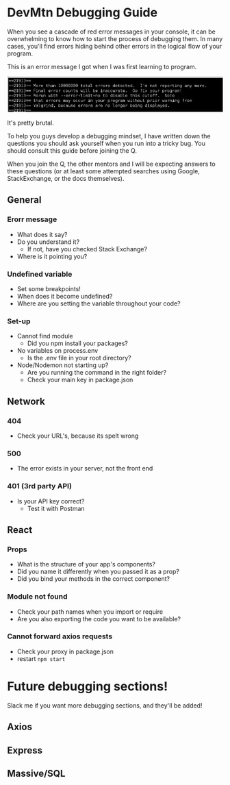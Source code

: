 # DevMtn Debugging Guide

When you see a cascade of red error messages in your console, it can be overwhelming to know how to start the process of debugging them. In many cases, you'll find errors hiding behind other errors in the logical flow of your program. 

This is an error message I got when I was first learning to program.

![valgrind erorr message](./valgrind_error.jpg "valgrind error message")

It's pretty brutal.

To help you guys develop a debugging mindset, I have written down the questions you should ask yourself when you run into a tricky bug. You should consult this guide before joining the Q. 

When you join the Q, the other mentors and I will be expecting answers to these questions (or at least some attempted searches using Google, StackExchange, or the docs themselves).

## General

### Erorr message

* What does it say?
* Do you understand it?
  - If not, have you checked Stack Exchange?
* Where is it pointing you?

### Undefined variable

* Set some breakpoints!
* When does it become undefined?
* Where are you setting the variable throughout your code?

### Set-up

* Cannot find module
  - Did you npm install your packages?
* No variables on process.env
  - Is the .env file in your root directory?
* Node/Nodemon not starting up?
  - Are you running the command in the right folder?
  - Check your main key in package.json

## Network

### 404

* Check your URL's, because its spelt wrong

### 500

* The error exists in your server, not the front end

### 401 (3rd party API)

* Is your API key correct?
  - Test it with Postman

## React

### Props

* What is the structure of your app's components?
* Did you name it differently when you passed it as a prop?
* Did you bind your methods in the correct component?

### Module not found

* Check your path names when you import or require
* Are you also exporting the code you want to be available?

### Cannot forward axios requests

* Check your proxy in package.json
* restart `npm start`

# Future debugging sections!

Slack me if you want more debugging sections, and they'll be added!

## Axios

## Express

## Massive/SQL
